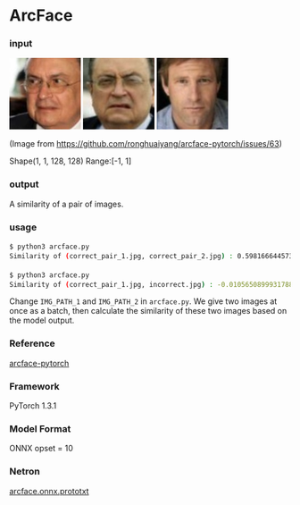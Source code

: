 # ArcFace

### input

![correct_pair_1_image](correct_pair_1.jpg)
![correct_pair_2_image](correct_pair_2.jpg)
![incorrect_iamge](incorrect.jpg)

(Image from https://github.com/ronghuaiyang/arcface-pytorch/issues/63)

Shape(1, 1, 128, 128) Range:[-1, 1]

### output
A similarity of a pair of images.


### usage

``` bash
$ python3 arcface.py
Similarity of (correct_pair_1.jpg, correct_pair_2.jpg) : 0.5981666445732117

$ python3 arcface.py
Similarity of (correct_pair_1.jpg, incorrect.jpg) : -0.010565089993178844
```

Change `IMG_PATH_1` and `IMG_PATH_2` in `arcface.py`.
We give two images at once as a batch, then calculate the similarity of these two images based on the model output.


### Reference
[arcface-pytorch](https://github.com/ronghuaiyang/arcface-pytorch)


### Framework
PyTorch 1.3.1


### Model Format
ONNX opset = 10


### Netron
[arcface.onnx.prototxt](https://lutzroeder.github.io/netron/?url=https://storage.googleapis.com/ailia-models/arcface/arcface.onnx.prototxt)
